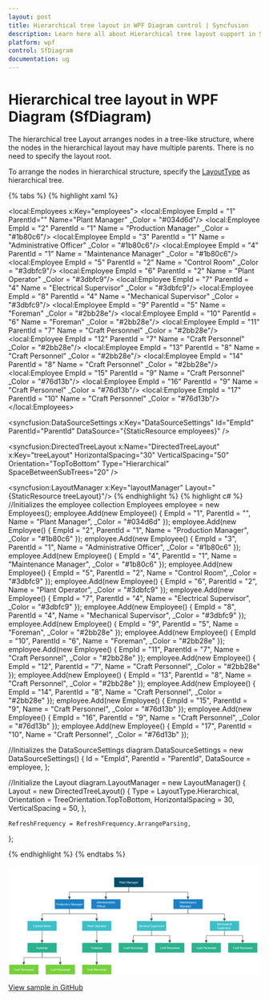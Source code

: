 ```yaml
---
layout: post
title: Hierarchical tree layout in WPF Diagram control | Syncfusion
description: Learn here all about Hierarchical tree layout support in Syncfusion WPF Diagram (SfDiagram) control and more.
platform: wpf
control: SfDiagram
documentation: ug
---
```


# Hierarchical tree layout in WPF Diagram (SfDiagram)

The hierarchical tree Layout arranges nodes in a tree-like structure, where the nodes in the hierarchical layout may have multiple parents. There is no need to specify the layout root.

To arrange the nodes in hierarchical structure, specify the [LayoutType](https://help.syncfusion.com/cr/wpf/Syncfusion.UI.Xaml.Diagram.Layout.DirectedTreeLayout.html#Syncfusion_UI_Xaml_Diagram_Layout_DirectedTreeLayout_Type) as hierarchical tree.

{% tabs %}
{% highlight xaml %}

<!-- Initializes the employee collection-->
<local:Employees x:Key="employees">
    <local:Employee EmpId = "1" ParentId="" Name="Plant Manager" _Color = "#034d6d"/>
    <local:Employee EmpId = "2" ParentId = "1" Name = "Production Manager" _Color = "#1b80c6"/>
    <local:Employee EmpId = "3" ParentId = "1" Name = "Administrative Officer" _Color = "#1b80c6"/>
    <local:Employee EmpId = "4" ParentId = "1" Name = "Maintenance Manager" _Color = "#1b80c6"/>
    <local:Employee EmpId = "5" ParentId = "2" Name = "Control Room" _Color = "#3dbfc9"/>
    <local:Employee EmpId = "6" ParentId = "2" Name = "Plant Operator" _Color = "#3dbfc9"/>
    <local:Employee EmpId = "7" ParentId = "4" Name = "Electrical Supervisor" _Color = "#3dbfc9"/>
    <local:Employee EmpId = "8" ParentId = "4" Name = "Mechanical Supervisor" _Color = "#3dbfc9"/>
    <local:Employee EmpId = "9" ParentId = "5" Name = "Foreman" _Color = "#2bb28e"/>
    <local:Employee EmpId = "10" ParentId = "6" Name = "Foreman" _Color = "#2bb28e"/>
    <local:Employee EmpId = "11" ParentId = "7" Name = "Craft Personnel" _Color = "#2bb28e"/>
    <local:Employee EmpId = "12" ParentId = "7" Name = "Craft Personnel" _Color = "#2bb28e"/>
    <local:Employee EmpId = "13" ParentId = "8" Name = "Craft Personnel" _Color = "#2bb28e"/>
    <local:Employee EmpId = "14" ParentId = "8" Name = "Craft Personnel" _Color = "#2bb28e"/>
    <local:Employee EmpId = "15" ParentId = "9" Name = "Craft Personnel" _Color = "#76d13b"/>
    <local:Employee EmpId = "16" ParentId = "9" Name = "Craft Personnel" _Color = "#76d13b"/>
    <local:Employee EmpId = "17" ParentId = "10" Name = "Craft Personnel" _Color = "#76d13b"/>
</local:Employees>

<!--Initializes the DataSourceSettings -->
<syncfusion:DataSourceSettings x:Key="DataSourceSettings" Id="EmpId" 
                               ParentId="ParentId"
                               DataSource="{StaticResource employees}" />
<!--Initialize the Layout-->
<syncfusion:DirectedTreeLayout x:Name="DirectedTreeLayout" 
                               x:Key="treeLayout" 
                               HorizontalSpacing="30" 
                               VerticalSpacing="50" 
                               Orientation="TopToBottom" 
                               Type="Hierarchical" 
                               SpaceBetweenSubTrees="20" />
<!--Initialize the Layout Manager-->
<syncfusion:LayoutManager x:Key="layoutManager" 
                          Layout="{StaticResource treeLayout}"/>
{% endhighlight %}
{% highlight c# %}
//Initializes the employee collection
Employees employee = new Employees();
employee.Add(new Employee() { EmpId = "1", ParentId = "", Name = "Plant Manager", _Color = "#034d6d" });
employee.Add(new Employee() { EmpId = "2", ParentId = "1", Name = "Production Manager", _Color = "#1b80c6" });
employee.Add(new Employee() { EmpId = "3", ParentId = "1", Name = "Administrative Officer", _Color = "#1b80c6" });
employee.Add(new Employee() { EmpId = "4", ParentId = "1", Name = "Maintenance Manager", _Color = "#1b80c6" });
employee.Add(new Employee() { EmpId = "5", ParentId = "2", Name = "Control Room", _Color = "#3dbfc9" });
employee.Add(new Employee() { EmpId = "6", ParentId = "2", Name = "Plant Operator", _Color = "#3dbfc9" });
employee.Add(new Employee() { EmpId = "7", ParentId = "4", Name = "Electrical Supervisor", _Color = "#3dbfc9" });
employee.Add(new Employee() { EmpId = "8", ParentId = "4", Name = "Mechanical Supervisor", _Color = "#3dbfc9" });
employee.Add(new Employee() { EmpId = "9", ParentId = "5", Name = "Foreman", _Color = "#2bb28e" });
employee.Add(new Employee() { EmpId = "10", ParentId = "6", Name = "Foreman", _Color = "#2bb28e" });
employee.Add(new Employee() { EmpId = "11", ParentId = "7", Name = "Craft Personnel", _Color = "#2bb28e" });
employee.Add(new Employee() { EmpId = "12", ParentId = "7", Name = "Craft Personnel", _Color = "#2bb28e" });
employee.Add(new Employee() { EmpId = "13", ParentId = "8", Name = "Craft Personnel", _Color = "#2bb28e" });
employee.Add(new Employee() { EmpId = "14", ParentId = "8", Name = "Craft Personnel", _Color = "#2bb28e" });
employee.Add(new Employee() { EmpId = "15", ParentId = "9", Name = "Craft Personnel", _Color = "#76d13b" });
employee.Add(new Employee() { EmpId = "16", ParentId = "9", Name = "Craft Personnel", _Color = "#76d13b" });
employee.Add(new Employee() { EmpId = "17", ParentId = "10", Name = "Craft Personnel", _Color = "#76d13b" });

//Initializes the DataSourceSettings
diagram.DataSourceSettings = new DataSourceSettings()
{
    Id = "EmpId",
    ParentId = "ParentId",
    DataSource = employee,
};

//Initialize the Layout
diagram.LayoutManager = new LayoutManager()
{
    Layout = new DirectedTreeLayout()
    {
        Type = LayoutType.Hierarchical,
        Orientation = TreeOrientation.TopToBottom,
        HorizontalSpacing = 30,
        VerticalSpacing = 50,
    },
                
    RefreshFrequency = RefreshFrequency.ArrangeParsing,
};

{% endhighlight %}
{% endtabs %}

![WPF Diagram with HierarchicalLayout](Automatic-Layouts_images/wpf-diagram-hierarchical-layout.png)

[View sample in GitHub](https://github.com/SyncfusionExamples/WPF-Diagram-Examples/tree/master/Samples/Automatic%20Layout/Hierarchical%20Tree)
